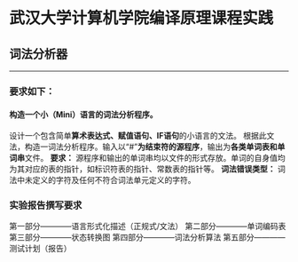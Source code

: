 # 武汉大学计算机学院编译原理课程实践
## 词法分析器
---
### 要求如下：
#### 构造一个小（Mini）语言的词法分析程序。
设计一个包含简单**算术表达式、赋值语句、IF语句**的小语言的文法。
根据此文法，构造一词法分析程序。输入以“#”**为结束符的源程序**，输出为**各类单词表和单词串**文件。
**要求：** 源程序和输出的单词串均以文件的形式存放。单词的自身值均为其对应的表的指针，如标识符表的指针、常数表的指针等。
**词法错误类型：** 词法中未定义的字符及任何不符合词法单元定义的字符。


### 实验报告撰写要求
第一部分————语言形式化描述（正规式/文法）
第二部分————单词编码表
第三部分————状态转换图
第四部分————词法分析算法
第五部分————测试计划（报告）
